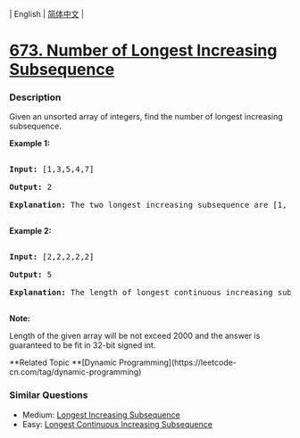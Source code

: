 | English | [简体中文](README.md) |

# [673. Number of Longest Increasing Subsequence](https://leetcode-cn.com/problems/number-of-longest-increasing-subsequence)
 ### Description
<p>
Given an unsorted array of integers, find the number of longest increasing subsequence.
</p>

<p><b>Example 1:</b><br />
<pre>
<b>Input:</b> [1,3,5,4,7]
<b>Output:</b> 2
<b>Explanation:</b> The two longest increasing subsequence are [1, 3, 4, 7] and [1, 3, 5, 7].
</pre>
</p>

<p><b>Example 2:</b><br />
<pre>
<b>Input:</b> [2,2,2,2,2]
<b>Output:</b> 5
<b>Explanation:</b> The length of longest continuous increasing subsequence is 1, and there are 5 subsequences' length is 1, so output 5.
</pre>
</p>

<p><b>Note:</b>
Length of the given array will be not exceed 2000 and the answer is guaranteed to be fit in 32-bit signed int.
</p>
**Related Topic	**[Dynamic Programming](https://leetcode-cn.com/tag/dynamic-programming) 

### Similar Questions
 - Medium:	[Longest Increasing Subsequence](https://leetcode-cn.com/problems/longest-increasing-subsequence) 
 - Easy:	[Longest Continuous Increasing Subsequence](https://leetcode-cn.com/problems/longest-continuous-increasing-subsequence) 
